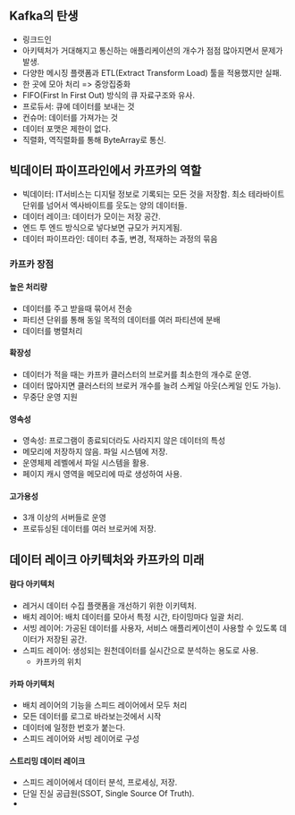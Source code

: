 
## Kafka의 탄생

* 링크드인
* 아키텍처가 거대해지고 통신하는 애플리케이션의 개수가 점점 많아지면서 문제가 발생.
* 다양한 메시징 플랫폼과 ETL(Extract Transform Load) 툴을 적용했지만 실패.
* 한 곳에 모아 처리 => 중앙집중화
* FIFO(First In First Out) 방식의 큐 자료구조와 유사.
* 프로듀서: 큐에 데이터를 보내는 것
* 컨슈머: 데이터를 가져가는 것
* 데이터 포맷은 제한이 없다.
* 직렬화, 역직렬화를 통해 ByteArray로 통신.

## 빅데이터 파이프라인에서 카프카의 역할

* 빅데이터: IT서비스는 디지털 정보로 기록되는 모든 것을 저장함. 최소 테라바이트 단위를 넘어서 엑사바이트를 웃도는 양의 데이터들.
* 데이터 레이크: 데이터가 모이는 저장 공간.
* 엔드 투 엔드 방식으로 넣다보면 규모가 커지게됨.
* 데이터 파이프라인: 데이터 추출, 변경, 적재하는 과정의 묶음

### 카프카 장점
#### 높은 처리량
* 데이터를 주고 받을때 묶어서 전송
* 파티션 단위를 통해 동일 목적의 데이터를 여러 파티션에 분배 
* 데이터를 병렬처리
#### 확장성
* 데이터가 적을 때는 카프카 클러스터의 브로커를 최소한의 개수로 운영.
* 데이터 많아지면 클러스터의 브로커 개수를 늘려 스케일 아웃(스케일 인도 가능).
* 무중단 운영 지원
#### 영속성
- 영속성: 프로그램이 종료되더라도 사라지지 않은 데이터의 특성
- 메모리에 저장하지 않음. 파일 시스템에 저장.
- 운영체제 레벨에서 파일 시스템을 활용.
- 페이지 캐시 영역을 메모리에 따로 생성하여 사용.
#### 고가용성
- 3개 이상의 서버들로 운영
- 프로듀싱된 데이터를 여러 브로커에 저장.


## 데이터 레이크 아키텍처와 카프카의 미래

#### 람다 아키텍처
- 레거시 데이터 수집 플랫폼을 개선하기 위한 이키텍처.
- 배치 레이어: 배치 데이터를 모아서 특정 시간, 타이밍마다 일괄 처리.
- 서빙 레이어: 가공된 데이터를 사용자, 서비스 애플리케이션이 사용할 수 있도록 데이터가 저장된 공간.
- 스피드 레이어: 생성되는 원천데이터를 실시간으로 분석하는 용도로 사용.
	- 카프카의 위치
#### 카파 아키텍처
- 배치 레이어의 기능을 스피드 레이어에서 모두 처리
- 모든 데이터를 로그로 바라보는것에서 시작
- 데이터에 일정한 번호가 붙는다.
- 스피드 레이어와 서빙 레이어로 구성
#### 스트리밍 데이터 레이크
- 스피드 레이어에서 데이터 분석, 프로세싱, 저장.
- 단일 진실 공급원(SSOT, Single Source Of Truth).
- 


